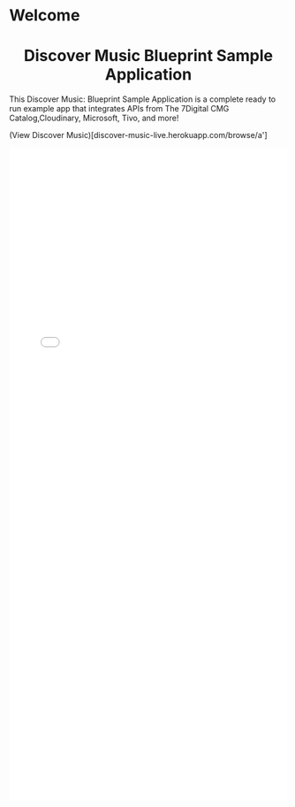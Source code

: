 # Welcome

<h1 style="text-align:center">Discover Music Blueprint Sample Application</h1>

This Discover Music: Blueprint Sample Application is a complete ready to run example app that integrates APIs from The 7Digital CMG Catalog,Cloudinary, Microsoft, Tivo,  and more!

(View Discover Music)[discover-music-live.herokuapp.com/browse/a']

<iframe height='1180' scrolling='no' title='Discover Music' sandbox="allow-same-origin allow-scripts" src='//discover-music-live.herokuapp.com/browse/a' frameborder='no' allowtransparency='true' allowfullscreen='true' style='width: 100%;'>
See the Example App: <a href='//discover-music-live.herokuapp.com/browse/a'>Discover Music</a>
</iframe>

